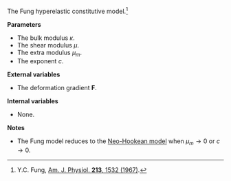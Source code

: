 
The Fung hyperelastic constitutive model.[^fung1967]

[^fung1967]: Y.C. Fung, [Am. J. Physiol. **213**, 1532 (1967)](https://doi.org/10.1152/ajplegacy.1967.213.6.1532).

**Parameters**
- The bulk modulus $`\kappa`$.
- The shear modulus $`\mu`$.
- The extra modulus $`\mu_m`$.
- The exponent $`c`$.

**External variables**
- The deformation gradient $`\mathbf{F}`$.

**Internal variables**
- None.

**Notes**
- The Fung model reduces to the [Neo-Hookean model](NeoHookean) when $`\mu_m\to 0`$ or $`c\to 0`$.
